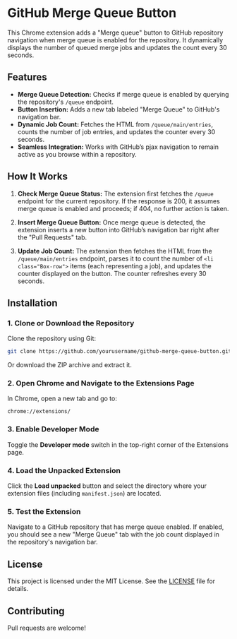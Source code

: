 # GitHub Merge Queue Button

This Chrome extension adds a "Merge queue" button to GitHub repository navigation when merge queue is enabled for the repository. It dynamically displays the number of queued merge jobs and updates the count every 30 seconds.

## Features

- **Merge Queue Detection:** Checks if merge queue is enabled by querying the repository's `/queue` endpoint.
- **Button Insertion:** Adds a new tab labeled "Merge Queue" to GitHub's navigation bar.
- **Dynamic Job Count:** Fetches the HTML from `/queue/main/entries`, counts the number of job entries, and updates the counter every 30 seconds.
- **Seamless Integration:** Works with GitHub’s pjax navigation to remain active as you browse within a repository.

## How It Works

1. **Check Merge Queue Status:**
   The extension first fetches the `/queue` endpoint for the current repository. If the response is 200, it assumes merge queue is enabled and proceeds; if 404, no further action is taken.

2. **Insert Merge Queue Button:**
   Once merge queue is detected, the extension inserts a new button into GitHub’s navigation bar right after the "Pull Requests" tab.

3. **Update Job Count:**
   The extension then fetches the HTML from the `/queue/main/entries` endpoint, parses it to count the number of `<li class="Box-row">` items (each representing a job), and updates the counter displayed on the button. The counter refreshes every 30 seconds.

## Installation

### 1. Clone or Download the Repository

Clone the repository using Git:

```bash
git clone https://github.com/yourusername/github-merge-queue-button.git
```

Or download the ZIP archive and extract it.

### 2. Open Chrome and Navigate to the Extensions Page

In Chrome, open a new tab and go to:

`chrome://extensions/`

### 3. Enable Developer Mode

Toggle the **Developer mode** switch in the top-right corner of the Extensions page.

### 4. Load the Unpacked Extension

Click the **Load unpacked** button and select the directory where your extension files (including `manifest.json`) are located.

### 5. Test the Extension

Navigate to a GitHub repository that has merge queue enabled. If enabled, you should see a new "Merge Queue" tab with the job count displayed in the repository's navigation bar.

## License

This project is licensed under the MIT License. See the [LICENSE](LICENSE) file for details.

## Contributing

Pull requests are welcome!
